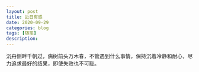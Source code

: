 ```yaml
---
layout: post
title: 近日有感
date: 2020-09-29
categories: blog
tags: [随笔]
description: 
---
```


沉舟侧畔千帆过，病树前头万木春，不管遇到什么事情，保持沉着冷静和耐心，尽力追求最好的结果，即使失败也不可耻。
